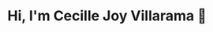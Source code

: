 # Hi, I'm Cecille Joy Villarama 👋

<!--
**cezjoi/cezjoi** is a ✨ _special_ ✨ repository because its `README.md` (this file) appears on your GitHub profile.

🎯 **Aspiring Data Analyst | SQL | Python | Excel | Data Visualization**

Welcome to my GitHub! I am now exploring about turning raw data into meaningful insights.  
Currently pursuing the **IBM Data Science Professional Certificate** and building hands-on projects in analytics, visualization, and reporting.  

---

## 🛠️ Skills & Tools (SOON!!!!)
- **Languages:** Python (Pandas, NumPy), SQL  
- **Visualization:** Tableau, Power BI, Matplotlib, Seaborn  
- **Data Wrangling:** Excel, Google Sheets  
- **Other Tools:** Git/GitHub, Jupyter Notebooks  

---

## 📂 Featured Projects (SOON!!!!)
- 📊 [Sales Performance Dashboard](https://github.com/yourusername/sales-dashboard)  
   *Excel & Power BI dashboard analyzing sales performance by region & product.*  

- 🛒 [E-Commerce Customer Segmentation](https://github.com/yourusername/ecommerce-segmentation)  
   *Used Python (Pandas, Scikit-learn) for customer segmentation analysis.*  

- 📈 [COVID-19 Data Analysis](https://github.com/yourusername/covid19-analysis)  
   *Analyzed global COVID-19 trends with SQL queries and Python visualizations.*  

---

## 🏅 Certifications & Badges

Here are some of the certifications I’ve earned:  

- 🧩 [IBM Data Fundamentals Badge](badges_certificates/ibm-data-fundamentals-badge.png)  
- 📊 [IBM Data Science Foundations Badge](badges_certificates/ibm-data-science-foundations-badge.png)  
- 📈 [IBM Data Analytics Certificate](badges_certificates/ibm-data-analytics-certificate.pdf)  
- 🐍 [Python for Data Science](badges_certificates/python-for-data-science-badge.png)  
- 💾 [Databases & SQL Badge](badges_certificates/sql-badge.png)  
- 🏆 [IBM Data Science Professional Certificate](badges_certificates/ibm-data-science-professional-certificate.pdf)  

> 📂 All badge and certificate files are stored in my [`badges_certificates`](./badges_certificates) folder.  

---

## 📫 Connect with Me
- 🌐 [LinkedIn](https://linkedin.com/in/yourprofile)  
- ✉️ [Email](mailto:your.email@example.com)  
- 📂 [Portfolio Website](https://yourportfolio.com) *(if available)*  

---

⭐️ *I’m open to entry-level Data Analyst / Business Intelligence roles. Feel free to connect or check out my projects!*  

